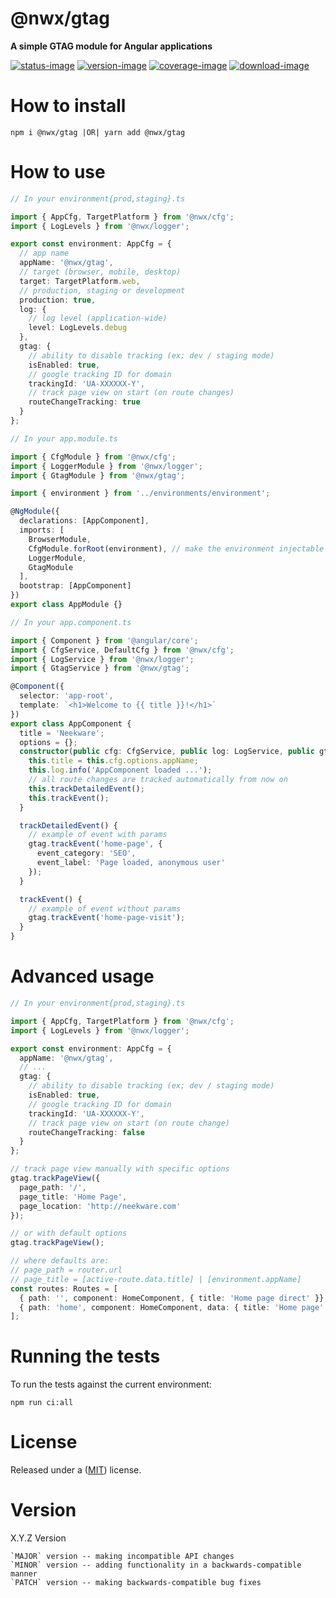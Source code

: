 # @nwx/gtag

**A simple GTAG module for Angular applications**

[![status-image]][status-link]
[![version-image]][version-link]
[![coverage-image]][coverage-link]
[![download-image]][download-link]

# How to install

    npm i @nwx/gtag |OR| yarn add @nwx/gtag

# How to use

```typescript
// In your environment{prod,staging}.ts

import { AppCfg, TargetPlatform } from '@nwx/cfg';
import { LogLevels } from '@nwx/logger';

export const environment: AppCfg = {
  // app name
  appName: '@nwx/gtag',
  // target (browser, mobile, desktop)
  target: TargetPlatform.web,
  // production, staging or development
  production: true,
  log: {
    // log level (application-wide)
    level: LogLevels.debug
  },
  gtag: {
    // ability to disable tracking (ex; dev / staging mode)
    isEnabled: true,
    // google tracking ID for domain
    trackingId: 'UA-XXXXXX-Y',
    // track page view on start (on route changes)
    routeChangeTracking: true
  }
};
```

```typescript
// In your app.module.ts

import { CfgModule } from '@nwx/cfg';
import { LoggerModule } from '@nwx/logger';
import { GtagModule } from '@nwx/gtag';

import { environment } from '../environments/environment';

@NgModule({
  declarations: [AppComponent],
  imports: [
    BrowserModule,
    CfgModule.forRoot(environment), // make the environment injectable
    LoggerModule,
    GtagModule
  ],
  bootstrap: [AppComponent]
})
export class AppModule {}
```

```typescript
// In your app.component.ts

import { Component } from '@angular/core';
import { CfgService, DefaultCfg } from '@nwx/cfg';
import { LogService } from '@nwx/logger';
import { GtagService } from '@nwx/gtag';

@Component({
  selector: 'app-root',
  template: `<h1>Welcome to {{ title }}!</h1>`
})
export class AppComponent {
  title = 'Neekware';
  options = {};
  constructor(public cfg: CfgService, public log: LogService, public gtag: GtagService) {
    this.title = this.cfg.options.appName;
    this.log.info('AppComponent loaded ...');
    // all route changes are tracked automatically from now on
    this.trackDetailedEvent();
    this.trackEvent();
  }

  trackDetailedEvent() {
    // example of event with params
    gtag.trackEvent('home-page', {
      event_category: 'SEO',
      event_label: 'Page loaded, anonymous user'
    });
  }

  trackEvent() {
    // example of event without params
    gtag.trackEvent('home-page-visit');
  }
}
```

# Advanced usage

```typescript
// In your environment{prod,staging}.ts

import { AppCfg, TargetPlatform } from '@nwx/cfg';
import { LogLevels } from '@nwx/logger';

export const environment: AppCfg = {
  appName: '@nwx/gtag',
  // ...
  gtag: {
    // ability to disable tracking (ex; dev / staging mode)
    isEnabled: true,
    // google tracking ID for domain
    trackingId: 'UA-XXXXXX-Y',
    // track page view on start (on route change)
    routeChangeTracking: false
  }
};
```

```typescript
// track page view manually with specific options
gtag.trackPageView({
  page_path: '/',
  page_title: 'Home Page',
  page_location: 'http://neekware.com'
});

// or with default options
gtag.trackPageView();

// where defaults are:
// page_path = router.url
// page_title = [active-route.data.title] | [environment.appName]
const routes: Routes = [
  { path: '', component: HomeComponent, { title: 'Home page direct' }},
  { path: 'home', component: HomeComponent, data: { title: 'Home page' } }
];
```

# Running the tests

To run the tests against the current environment:

    npm run ci:all

# License

Released under a ([MIT](https://github.com/neekware/nwx-gtag/blob/master/LICENSE)) license.

# Version

X.Y.Z Version

    `MAJOR` version -- making incompatible API changes
    `MINOR` version -- adding functionality in a backwards-compatible manner
    `PATCH` version -- making backwards-compatible bug fixes

[status-image]: https://secure.travis-ci.org/neekware/nwx-gtag.png?branch=master
[status-link]: http://travis-ci.org/neekware/nwx-gtag?branch=master
[version-image]: https://img.shields.io/npm/v/@nwx/gtag.svg
[version-link]: https://www.npmjs.com/package/@nwx/gtag
[coverage-image]: https://coveralls.io/repos/neekware/nwx-gtag/badge.svg
[coverage-link]: https://coveralls.io/r/neekware/nwx-gtag
[download-image]: https://img.shields.io/npm/dm/@nwx/gtag.svg
[download-link]: https://www.npmjs.com/package/@nwx/gtag
